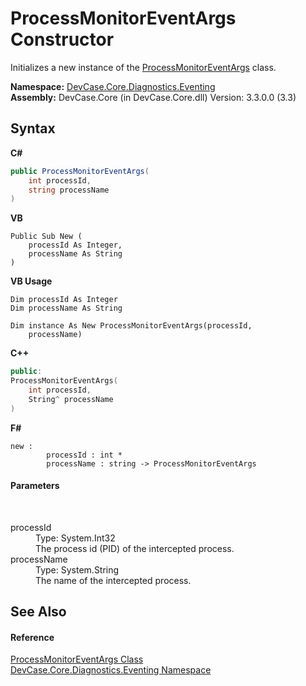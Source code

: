 # ProcessMonitorEventArgs Constructor 
 

Initializes a new instance of the <a href="T_DevCase_Core_Diagnostics_Eventing_ProcessMonitorEventArgs">ProcessMonitorEventArgs</a> class.

**Namespace:**&nbsp;<a href="N_DevCase_Core_Diagnostics_Eventing">DevCase.Core.Diagnostics.Eventing</a><br />**Assembly:**&nbsp;DevCase.Core (in DevCase.Core.dll) Version: 3.3.0.0 (3.3)

## Syntax

**C#**<br />
``` C#
public ProcessMonitorEventArgs(
	int processId,
	string processName
)
```

**VB**<br />
``` VB
Public Sub New ( 
	processId As Integer,
	processName As String
)
```

**VB Usage**<br />
``` VB Usage
Dim processId As Integer
Dim processName As String

Dim instance As New ProcessMonitorEventArgs(processId, 
	processName)
```

**C++**<br />
``` C++
public:
ProcessMonitorEventArgs(
	int processId, 
	String^ processName
)
```

**F#**<br />
``` F#
new : 
        processId : int * 
        processName : string -> ProcessMonitorEventArgs
```


#### Parameters
&nbsp;<dl><dt>processId</dt><dd>Type: System.Int32<br />The process id (PID) of the intercepted process.</dd><dt>processName</dt><dd>Type: System.String<br />The name of the intercepted process.</dd></dl>

## See Also


#### Reference
<a href="T_DevCase_Core_Diagnostics_Eventing_ProcessMonitorEventArgs">ProcessMonitorEventArgs Class</a><br /><a href="N_DevCase_Core_Diagnostics_Eventing">DevCase.Core.Diagnostics.Eventing Namespace</a><br />